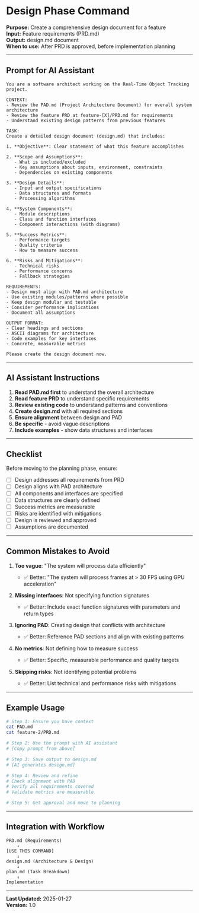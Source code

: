 # Design Phase Command

**Purpose:** Create a comprehensive design document for a feature  
**Input:** Feature requirements (PRD.md)  
**Output:** design.md document  
**When to use:** After PRD is approved, before implementation planning

---

## Prompt for AI Assistant

```
You are a software architect working on the Real-Time Object Tracking project.

CONTEXT:
- Review the PAD.md (Project Architecture Document) for overall system architecture
- Review the feature PRD at feature-[X]/PRD.md for requirements
- Understand existing design patterns from previous features

TASK:
Create a detailed design document (design.md) that includes:

1. **Objective**: Clear statement of what this feature accomplishes

2. **Scope and Assumptions**: 
   - What is included/excluded
   - Key assumptions about inputs, environment, constraints
   - Dependencies on existing components

3. **Design Details**:
   - Input and output specifications
   - Data structures and formats
   - Processing algorithms
   
4. **System Components**:
   - Module descriptions
   - Class and function interfaces
   - Component interactions (with diagrams)
   
5. **Success Metrics**:
   - Performance targets
   - Quality criteria
   - How to measure success
   
6. **Risks and Mitigations**:
   - Technical risks
   - Performance concerns
   - Fallback strategies

REQUIREMENTS:
- Design must align with PAD.md architecture
- Use existing modules/patterns where possible
- Keep design modular and testable
- Consider performance implications
- Document all assumptions

OUTPUT FORMAT:
- Clear headings and sections
- ASCII diagrams for architecture
- Code examples for key interfaces
- Concrete, measurable metrics

Please create the design document now.
```

---

## AI Assistant Instructions

1. **Read PAD.md first** to understand the overall architecture
2. **Read feature PRD** to understand specific requirements
3. **Review existing code** to understand patterns and conventions
4. **Create design.md** with all required sections
5. **Ensure alignment** between design and PAD
6. **Be specific** - avoid vague descriptions
7. **Include examples** - show data structures and interfaces

---

## Checklist

Before moving to the planning phase, ensure:

- [ ] Design addresses all requirements from PRD
- [ ] Design aligns with PAD architecture
- [ ] All components and interfaces are specified
- [ ] Data structures are clearly defined
- [ ] Success metrics are measurable
- [ ] Risks are identified with mitigations
- [ ] Design is reviewed and approved
- [ ] Assumptions are documented

---

## Common Mistakes to Avoid

1. **Too vague**: "The system will process data efficiently"
   - ✅ Better: "The system will process frames at > 30 FPS using GPU acceleration"

2. **Missing interfaces**: Not specifying function signatures
   - ✅ Better: Include exact function signatures with parameters and return types

3. **Ignoring PAD**: Creating design that conflicts with architecture
   - ✅ Better: Reference PAD sections and align with existing patterns

4. **No metrics**: Not defining how to measure success
   - ✅ Better: Specific, measurable performance and quality targets

5. **Skipping risks**: Not identifying potential problems
   - ✅ Better: List technical and performance risks with mitigations

---

## Example Usage

```bash
# Step 1: Ensure you have context
cat PAD.md
cat feature-2/PRD.md

# Step 2: Use the prompt with AI assistant
# [Copy prompt from above]

# Step 3: Save output to design.md
# [AI generates design.md]

# Step 4: Review and refine
# Check alignment with PAD
# Verify all requirements covered
# Validate metrics are measurable

# Step 5: Get approval and move to planning
```

---

## Integration with Workflow

```
PRD.md (Requirements)
    ↓
[USE THIS COMMAND]
    ↓
design.md (Architecture & Design)
    ↓
plan.md (Task Breakdown)
    ↓
Implementation
```

---

**Last Updated:** 2025-01-27  
**Version:** 1.0
